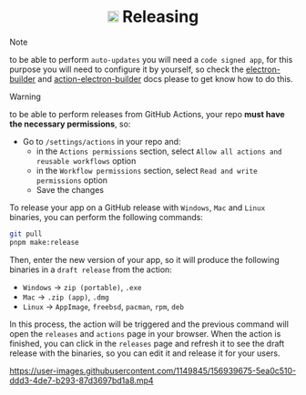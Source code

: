 <h1 align="center"><img src="./images/bullet.svg" width="20" /> Releasing</h1>

> [!NOTE]
> to be able to perform `auto-updates` you will need a `code signed app`, for this purpose you will need to configure it by yourself, so check the [electron-builder](https://www.electron.build/code-signing) and [action-electron-builder](https://github.com/daltonmenezes/action-electron-builder#code-signing) docs please to get know how to do this.

> [!WARNING]
> to be able to perform releases from GitHub Actions, your repo **must have the necessary permissions**, so:
> - Go to `/settings/actions` in your repo and:
>   - in the `Actions permissions` section, select `Allow all actions and reusable workflows` option
>   - in the `Workflow permissions` section, select `Read and write permissions` option
>   - Save the changes

To release your app on a GitHub release with `Windows`, `Mac` and `Linux` binaries, you can perform the following commands:

```bash
git pull
pnpm make:release
```

Then, enter the new version of your app, so it will produce the following binaries in a `draft release` from the action:
  - `Windows` &#8594; `zip (portable)`, `.exe`
  - `Mac` &#8594; `.zip (app)`, `.dmg`
  - `Linux` &#8594; `AppImage`, `freebsd`, `pacman`, `rpm`, `deb`

In this process, the action will be triggered and the previous command will open the `releases` and `actions` page in your browser. When the action is finished, you can click in the `releases` page and refresh it to see the draft release with the binaries, so you can edit it and release it for your users.

https://user-images.githubusercontent.com/1149845/156939675-5ea0c510-ddd3-4de7-b293-87d3697bd1a8.mp4

